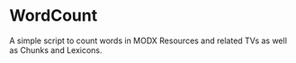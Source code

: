 # WordCount

A simple script to count words in MODX Resources and related TVs as well as Chunks and Lexicons.